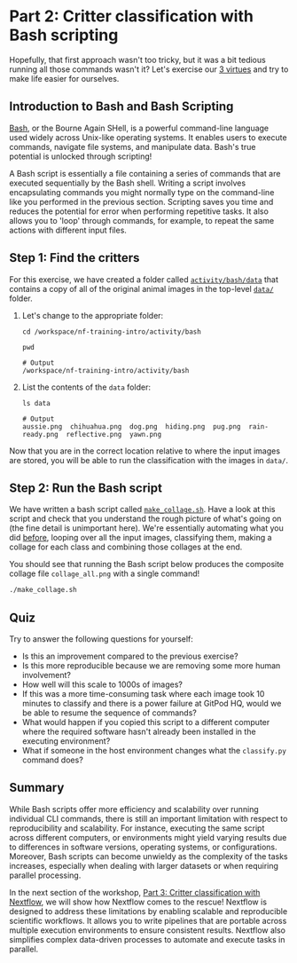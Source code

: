 # Part 2: Critter classification with Bash scripting

Hopefully, that first approach wasn't too tricky, but it was a bit tedious running all those commands wasn't it? Let's exercise our [3 virtues](https://thethreevirtues.com/) and try to make life easier for ourselves.

## Introduction to Bash and Bash Scripting

[Bash](<https://en.wikipedia.org/wiki/Bash_(Unix_shell)>), or the Bourne Again SHell, is a powerful command-line language used widely across Unix-like operating systems. It enables users to execute commands, navigate file systems, and manipulate data. Bash's true potential is unlocked through scripting!

A Bash script is essentially a file containing a series of commands that are executed sequentially by the Bash shell. Writing a script involves encapsulating commands you might normally type on the command-line like you performed in the previous section. Scripting saves you time and reduces the potential for error when performing repetitive tasks. It also allows you to 'loop' through commands, for example, to repeat the same actions with different input files.

## Step 1: Find the critters

For this exercise, we have created a folder called [`activity/bash/data`](../activity/bash/data) that contains a copy of all of the original animal images in the top-level [`data/`](../data/) folder.

1. Let's change to the appropriate folder:

   ```console
   cd /workspace/nf-training-intro/activity/bash
   ```

   ```console
   pwd
   ```

   ```
   # Output
   /workspace/nf-training-intro/activity/bash
   ```

2. List the contents of the `data` folder:

   ```console
   ls data
   ```

   ```
   # Output
   aussie.png  chihuahua.png  dog.png  hiding.png  pug.png  rain-ready.png  reflective.png  yawn.png
   ```

Now that you are in the correct location relative to where the input images are stored, you will be able to run the classification with the images in `data/`.

## Step 2: Run the Bash script

We have written a bash script called [`make_collage.sh`](../activity/bash/make_collage.sh). Have a look at this script and check that you understand the rough picture of what's going on (the fine detail is unimportant here). We're essentially automating what you did [before](../docs/part1-cli.md), looping over all the input images, classifying them, making a collage for each class and combining those collages at the end.

You should see that running the Bash script below produces the composite collage file `collage_all.png` with a single command!

```bash
./make_collage.sh
```

## Quiz

Try to answer the following questions for yourself:

- Is this an improvement compared to the previous exercise?
- Is this more reproducible because we are removing some more human involvement?
- How well will this scale to 1000s of images?
- If this was a more time-consuming task where each image took 10 minutes to classify and there is a power failure at GitPod HQ, would we be able to resume the sequence of commands?
- What would happen if you copied this script to a different computer where the required software hasn't already been installed in the executing environment?
- What if someone in the host environment changes what the `classify.py` command does?

## Summary

While Bash scripts offer more efficiency and scalability over running individual CLI commands, there is still an important limitation with respect to reproducibility and scalability. For instance, executing the same script across different computers, or environments might yield varying results due to differences in software versions, operating systems, or configurations. Moreover, Bash scripts can become unwieldy as the complexity of the tasks increases, especially when dealing with larger datasets or when requiring parallel processing.

In the next section of the workshop, [Part 3: Critter classification with Nextflow](part3-nextflow.md), we will show how Nextflow comes to the rescue! Nextflow is designed to address these limitations by enabling scalable and reproducible scientific workflows. It allows you to write pipelines that are portable across multiple execution environments to ensure consistent results. Nextflow also simplifies complex data-driven processes to automate and execute tasks in parallel.
